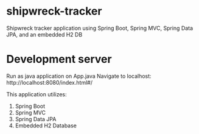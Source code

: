 # shipwreck-tracker
Shipwreck tracker application using Spring Boot, Spring MVC, Spring Data JPA, and an embedded H2 DB

# Development server
Run as java application on App.java
Navigate to localhost: http://localhost:8080/index.html#/

This application utilizes:
1. Spring Boot
2. Spring MVC
3. Spring Data JPA
4. Embedded H2 Database
